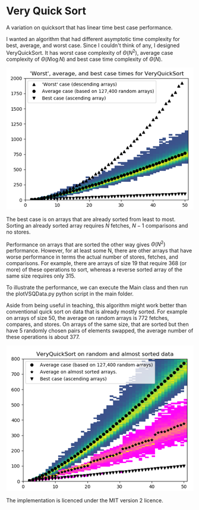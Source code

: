 # Very Quick Sort
A variation on quicksort that has linear time best case performance.

I wanted an algorithm that had different asymptotic time complexity for best, average, and worst case.  Since I couldn't think of any,
I designed VeryQuickSort.  It has worst case complexity of $\Theta(N^2)$, average case complexity of $\Theta(N\log N)$ and best case time
complexity of $\Theta(N)$.

![Performance](./docs/VSQ-2-everything.png)

The best case is on arrays that are already sorted from least to most.  Sorting an already sorted array requires $N$ fetches, $N-1$
comparisons and no stores.

Performance on arrays that are sorted the other way gives $\Theta(N^2)$ performance.
However, for at least some N, there are other arrays that have worse performance in terms
the actual number of stores, fetches, and comparisons.
For example, there are arrays of size 19 that require 368 (or more) of these operations to sort,
whereas a reverse sorted array of the same size requires only 315.

To illustrate the performance, we can execute the Main class and then run the plotVSQData.py python script in the main folder.

Aside from being useful in teaching, this algorithm might work better than conventional quick sort on data that is already mostly sorted.
For example on arrays of size 50, the average on random arrays is 772 fetches, compares, and stores. On arrays of the same size,
that are sorted but then have 5 randomly chosen pairs of elements swapped, the average number of these operations is about 377.


![Almost sorted](./docs/VSQ-6-almost-sorted.png)

The implementation is licenced under the MIT version 2 licence.
